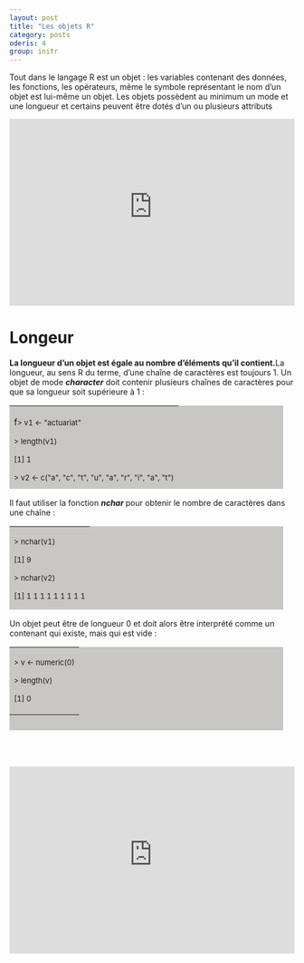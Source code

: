 ```yaml
---
layout: post
title: "Les objets R"
category: posts
oderis: 4
group: initr
---
```

<p>Tout dans le langage R est un objet : les variables contenant des données, les fonctions, les opérateurs, même le symbole représentant le nom d’un objet est lui-même un objet. Les objets possèdent au minimum un mode et une longueur et certains peuvent être dotés d’un ou plusieurs attributs</p>
<p></p>
<p><iframe scrolling="yes" src="https://catalogue-ent2.univ-paris8.fr/datacamp/sbang/ch3_1.html" width="100%" height="330px" frameborder="0"></iframe></p>

<h1>Longeur</h1>

<p><strong>La longueur d’un objet est égale au nombre d’éléments qu’il contient.</strong>La longueur, au sens R du terme, d’une chaîne de caractères est toujours 1. Un objet de mode <strong><em>character</em></strong> doit contenir plusieurs chaînes de caractères pour que sa longueur soit supérieure à 1 :</p>
<table style="background-color: #c8c7c3; width: 484px; height: 147px;" border="0">
<tbody>
<tr>
<td>
<p><span style="font-size: medium;">f<span style="font-size: small;">&gt; v1 &lt;- "actuariat"</span></span></p>
<p><span style="font-size: small;">&gt; length(v1)</span></p>
<p><span style="font-size: small;">[1] 1</span></p>
<p><span style="font-size: small;">&gt; v2 &lt;- c("a", "c", "t", "u", "a", "r", "i", "a", "t")</span></p>
<p><span style="font-size: small;">&gt; length(v2)</span></p>
<p><span style="font-size: small;">[1] 9</span></p>
</td>
</tr>
</tbody>
</table>
<p></p>
<p>Il faut utiliser la fonction <em><strong>nchar </strong></em>pour obtenir le nombre de caractères dans une chaîne :</p>
<table style="background-color: #c8c7c3; width: 484px; height: 147px;" border="0">
<tbody>
<tr>
<td>
<p><span style="font-size: small;">&gt; nchar(v1)</span></p>
<p><span style="font-size: small;">[1] 9</span></p>
<p><span style="font-size: small;">&gt; nchar(v2)</span></p>
<p><span style="font-size: small;">[1] 1 1 1 1 1 1 1 1 1</span></p>
</td>
</tr>
</tbody>
</table>
<p>Un objet peut être de longueur 0 et doit alors être interprété comme un contenant qui existe, mais qui est vide :</p>
<table style="background-color: #c8c7c3; width: 484px; height: 147px;" border="0">
<tbody>
<tr>
<td>
<p><span style="font-size: small;">&gt; v &lt;- numeric(0)</span></p>
<p><span style="font-size: small;">&gt; length(v)</span></p>
<p><span style="font-size: small;">[1] 0</span></p>
</td>
</tr>
</tbody>
</table>
<p><br /><br /></p>
<p><iframe scrolling="yes" src="https://catalogue-ent2.univ-paris8.fr/datacamp/sbang/ch3_2.html" width="100%" height="330px" frameborder="0"></iframe></p>
